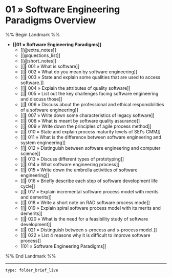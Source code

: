 # 01 » Software Engineering Paradigms Overview
%% Begin Landmark %%
- **[[01 » Software Engineering Paradigms]]**
	- [[@extra_notes]]
	- [[@questions_list]]
	- [[@short_notes]]
	- [[📘 001 » What is software]]
	- [[📘 002 » What do you mean by software engineering]]
	- [[📘 003 » State and explain some qualities that are used to access software.]]
	- [[📘 004 » Explain the attributes of quality software]]
	- [[📘 005 » List out the key challenges facing software engineering and discuss those]]
	- [[📘 006 » Discuss about the professional and ethical responsibilities of a software engineering]]
	- [[📘 007 » Write down some characteristics of legacy software]]
	- [[📘 008 » What is meant by software quality assurance]]
	- [[📘 009 » Write down the principles of agile process method]]
	- [[📘 010 » State and explain process maturity levels of SEI's CMM]]
	- [[📘 011 » What is the difference between software engineering and system engineering]]
	- [[📘 012 » Distinguish between software engineering and computer science]]
	- [[📘 013 » Discuss different types of prototyping]]
	- [[📘 014 » What software engineering process]]
	- [[📘 015 » Write down the umbrella activities of software engineering]]
	- [[📘 016 » Briefly describe each step of software development life cycle]]
	- [[📘 017 » Explain incremental software process model with merits and demerits]]
	- [[📘 018 » Write a short note on RAD software process mode]]
	- [[📘 019 » Explain spiral software process model with its merits and demerits]]
	- [[📘 020 » What is the need for a feasibility study of software development]]
	- [[📘 021 » Distinguish between s-process and s-process model.]]
	- [[📘 022 » List 4 reasons why it is difficult to improve software process]]
	- [[01 » Software Engineering Paradigms]]

%% End Landmark %%

---

```ccard
type: folder_brief_live
```
 
